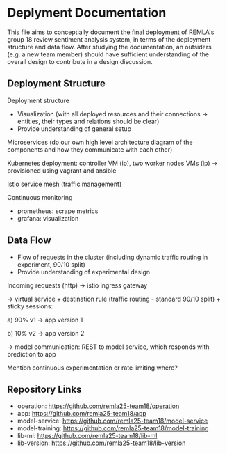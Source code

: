 # Deplyment Documentation

This file aims to conceptially document the final deployment of REMLA's group 18 review sentiment analysis system, in terms of the deployment structure and data flow. After studying the documentation, an outsiders (e.g. a new team member) should have sufficient understanding of the overall design to contribute in a design discussion.

## Deployment Structure
Deployment structure 
- Visualization (with all deployed resources and their connections -> entities, their types and relations should be clear)
- Provide understanding of general setup

Microservices (do our own high level architecture diagram of the components and how they communicate with each other)

Kubernetes deployment: controller VM (ip), two worker nodes VMs (ip) -> provisioned using vagrant and ansible

Istio service mesh (traffic management)

Continuous monitoring
- prometheus: scrape metrics
- grafana: visualization


## Data Flow
- Flow of requests in the cluster (including dynamic traffic routing in experiment, 90/10 split)
- Provide understanding of experimental design

Incoming requests (http) -> istio ingress gateway

-> virtual service + destination rule (traffic routing - standard 90/10 split) + sticky sessions:

a) 90% v1 -> app version 1

b) 10% v2 -> app version 2

-> model communication: REST to model service, which responds with prediction to app

Mention continuous experimentation or rate limiting where?


## Repository Links
- operation: https://github.com/remla25-team18/operation
- app: https://github.com/remla25-team18/app
- model-service: https://github.com/remla25-team18/model-service
- model-training: https://github.com/remla25-team18/model-training
- lib-ml: https://github.com/remla25-team18/lib-ml
- lib-version: https://github.com/remla25-team18/lib-version
